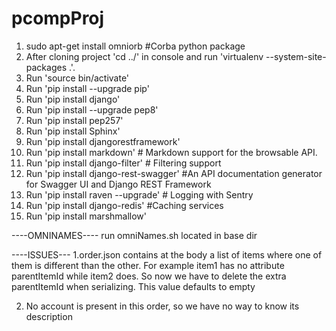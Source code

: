# pcompProj
1. sudo apt-get install omniorb  	#Corba python package 
2. After cloning project 'cd ../' in console and run 'virtualenv --system-site-packages .'.
3. Run 'source bin/activate'
4. Run 'pip install --upgrade pip'
5. Run 'pip install django'
6. Run 'pip install --upgrade pep8'
7. Run 'pip install pep257'
8. Run 'pip install Sphinx'
9. Run 'pip install djangorestframework'
10. Run 'pip install markdown'       # Markdown support for the browsable API.
11. Run 'pip install django-filter'  # Filtering support
12. Run 'pip install django-rest-swagger' #An API documentation generator for Swagger UI and Django REST Framework
13. Run 'pip install raven --upgrade' # Logging with Sentry
14. Run 'pip install django-redis' #Caching services
15. Run 'pip install marshmallow'





----OMNINAMES----
run omniNames.sh located in base dir


----ISSUES---
1.order.json contains at the body a list of items where one of them is different than the other. For example item1 has
no attribute parentItemId while item2 does. So now we have to delete the extra parentItemId when serializing.
This value defaults to empty

2. No account is present in this order, so we have no way to know its description







